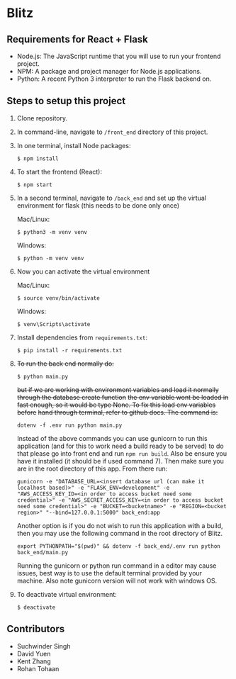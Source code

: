 # Blitz

## Requirements for React + Flask

- Node.js: The JavaScript runtime that you will use to run your frontend project.
- NPM: A package and project manager for Node.js applications.
- Python: A recent Python 3 interpreter to run the Flask backend on.

## Steps to setup this project
1.  Clone repository.

2.  In command-line, navigate to `/front_end` directory of this project.

3.  In one terminal, install Node packages:
    ```
    $ npm install
    ```

4.  To start the frontend (React):
    ```
    $ npm start
    ```

5.  In a second terminal, navigate to `/back_end` and set up the virtual environment for flask (this needs to be done only once)
    
    Mac/Linux:
    ```
    $ python3 -m venv venv
    ```
    Windows:
    ```
    $ python -m venv venv
    ```
    
6.  Now you can activate the virtual environment
    
    Mac/Linux:
    ```
    $ source venv/bin/activate
    ```
    Windows:
    ```
    $ venv\Scripts\activate
    ```

7.  Install dependencies from `requirements.txt`:
    ```
    $ pip install -r requirements.txt
    ```
    
8.  ~~To run the back end normally do:~~
    ```
    $ python main.py
    ``` 
    ~~but if we are working with environment variables and load it normally through the database create function~~
    ~~the env variable wont be loaded in fast enough, so it would be type None. To fix this load env variables before~~
    ~~hand through terminal, refer to github docs. The command is:~~
    ```
    dotenv -f .env run python main.py
    ```
    Instead of the above commands you can use gunicorn to run this application (and for this to work need a build ready to be served) to do that please go into front end and run ```npm run build```. Also be ensure you have it installed (it should be if used command 7).
    Then make sure you are in the root directory of this app. From there run:
    ```
    gunicorn -e "DATABASE_URL=<insert database url (can make it localhost based)>" -e "FLASK_ENV=development" -e "AWS_ACCESS_KEY_ID=<in order to access bucket need some credential>" -e "AWS_SECRET_ACCESS_KEY=<in order to access bucket need some credential>" -e "BUCKET=<bucketname>" -e "REGION=<bucket region>" "--bind=127.0.0.1:5000" back_end:app
    ```
    Another option is if you do not wish to run this application with a build, then you may use the following command in the root directory of Blitz. 
    ```
    export PYTHONPATH="$(pwd)" && dotenv -f back_end/.env run python back_end/main.py
    ``` 
    Running the gunicorn or python run command in a editor may cause issues, best way is to use the default terminal provided by your machine. Also note gunicorn version will 
    not work with windows OS.

9. To deactivate virtual environment:
    ```
    $ deactivate
    ```

## Contributors
- Suchwinder Singh
- David Yuen
- Kent Zhang
- Rohan Tohaan
